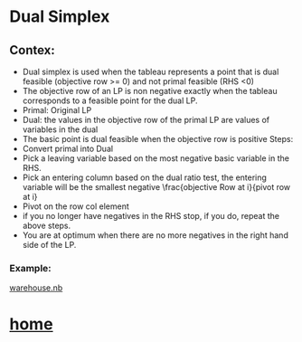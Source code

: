 # Dual Simplex

## Contex:
- Dual simplex is used when the tableau represents a point that is dual feasible (objective row >= 0) and not primal feasible (RHS <0)
- The objective row of an LP is non negative exactly when the tableau corresponds to a feasible point for the dual LP.
- Primal: Original LP
- Dual: the values in the objective row of the primal LP are values of variables in the dual
- The basic point is dual feasible when the objective row is positive
Steps:
- Convert primal into Dual
- Pick a leaving variable based on the most negative basic variable in the RHS.
- Pick an entering column based on the dual ratio test, the entering variable will be the smallest negative \frac{objective Row at i}{pivot row at i}
- Pivot on the row col element
- if you no longer have negatives in the RHS stop, if you do, repeat the above steps.
- You are at optimum when there are no more negatives in the right hand side of the LP.

### Example:
[warehouse.nb](https://github.com/AllisonBolen/LinearAlgebra/blob/bolen/dual/warehouse.nb)


# [home](https://github.com/AllisonBolen/LinearAlgebra/tree/bolen)
